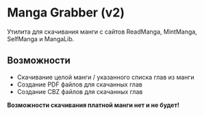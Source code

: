 # Manga Grabber (v2)

Утилита для скачивания манги с сайтов ReadManga, MintManga, SelfManga и MangaLib.

## Возможности

* Скачивание целой манги / указанного списка глав из манги
* Создание PDF файлов для скачанных глав
* Создание CBZ файлов для скачанных глав

**Возможности скачивания платной манги нет и не будет!**